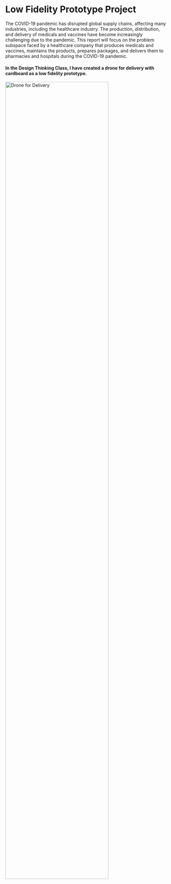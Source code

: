# Low Fidelity Prototype Project
The COVID-19 pandemic has disrupted global supply chains, affecting many
industries, including the healthcare industry. The production, distribution, and delivery of
medicals and vaccines have become increasingly challenging due to the pandemic. This report
will focus on the problem subspace faced by a healthcare company that produces medicals and
vaccines, maintains the products, prepares packages, and delivers them to pharmacies and
hospitals during the COVID-19 pandemic.
#### In the Design Thinking Class, I have created a drone for delivery with cardboard as a low fidelity prototype.
<img src="https://i.imgur.com/rFh4FPN.jpg" height="80%" width="80%" alt="Drone for Delivery"/>
